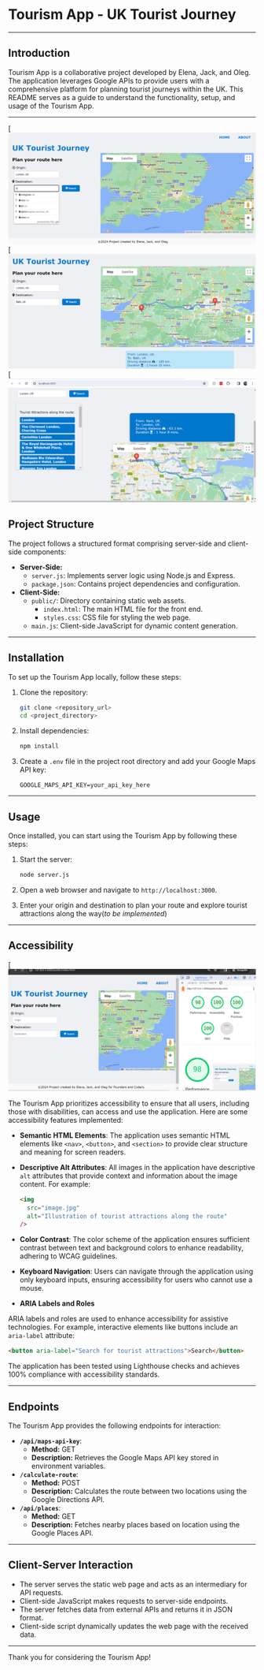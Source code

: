 # Tourism App - UK Tourist Journey

---

## Introduction

Tourism App is a collaborative project developed by Elena, Jack, and Oleg. The application leverages Google APIs to provide users with a comprehensive platform for planning tourist journeys within the UK. This README serves as a guide to understand the functionality, setup, and usage of the Tourism App.

---

[![Homepage](/public/images/homepage.png)
[![Distance](/public/images/distance-matrix.png)
[![Places List](/public/images/places-list.png)

## Project Structure

The project follows a structured format comprising server-side and client-side components:

- **Server-Side:**
  - `server.js`: Implements server logic using Node.js and Express.
  - `package.json`: Contains project dependencies and configuration.
- **Client-Side:**
  - `public/`: Directory containing static web assets.
    - `index.html`: The main HTML file for the front end.
    - `styles.css`: CSS file for styling the web page.
  - `main.js`: Client-side JavaScript for dynamic content generation.

---

## Installation

To set up the Tourism App locally, follow these steps:

1. Clone the repository:

   ```bash
   git clone <repository_url>
   cd <project_directory>
   ```

2. Install dependencies:

   ```bash
   npm install
   ```

3. Create a `.env` file in the project root directory and add your Google Maps API key:

   ```
   GOOGLE_MAPS_API_KEY=your_api_key_here
   ```

---

## Usage

Once installed, you can start using the Tourism App by following these steps:

1. Start the server:

   ```bash
   node server.js
   ```

2. Open a web browser and navigate to `http://localhost:3000`.

3. Enter your origin and destination to plan your route and explore tourist attractions along the way(_to be implemented_)

---

## Accessibility

[![Accessibility](/public/images/accessibility-lighthouse.png)

The Tourism App prioritizes accessibility to ensure that all users, including those with disabilities, can access and use the application. Here are some accessibility features implemented:

- **Semantic HTML Elements**: The application uses semantic HTML elements like `<nav>`, `<button>`, and `<section>` to provide clear structure and meaning for screen readers.
- **Descriptive Alt Attributes**: All images in the application have descriptive `alt` attributes that provide context and information about the image content. For example:

  ```html
  <img
    src="image.jpg"
    alt="Illustration of tourist attractions along the route"
  />
  ```

- **Color Contrast**: The color scheme of the application ensures sufficient contrast between text and background colors to enhance readability, adhering to WCAG guidelines.

- **Keyboard Navigation**: Users can navigate through the application using only keyboard inputs, ensuring accessibility for users who cannot use a mouse.

- **ARIA Labels and Roles**

ARIA labels and roles are used to enhance accessibility for assistive technologies. For example, interactive elements like buttons include an `aria-label` attribute:

```html
<button aria-label="Search for tourist attractions">Search</button>
```

The application has been tested using Lighthouse checks and achieves 100% compliance with accessibility standards.

---

## Endpoints

The Tourism App provides the following endpoints for interaction:

- **`/api/maps-api-key`**:
  - **Method:** GET
  - **Description:** Retrieves the Google Maps API key stored in environment variables.
- **`/calculate-route`**:
  - **Method:** POST
  - **Description:** Calculates the route between two locations using the Google Directions API.
- **`/api/places`**:
  - **Method:** GET
  - **Description:** Fetches nearby places based on location using the Google Places API.

---

## Client-Server Interaction

- The server serves the static web page and acts as an intermediary for API requests.
- Client-side JavaScript makes requests to server-side endpoints.
- The server fetches data from external APIs and returns it in JSON format.
- Client-side script dynamically updates the web page with the received data.

---

Thank you for considering the Tourism App!
